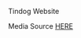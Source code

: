 Tindog Website

Media Source [HERE](https://drive.google.com/drive/folders/14qztmJ4Odwawhcxf6JUs8Yxc0OW5crvl?usp=sharing)

